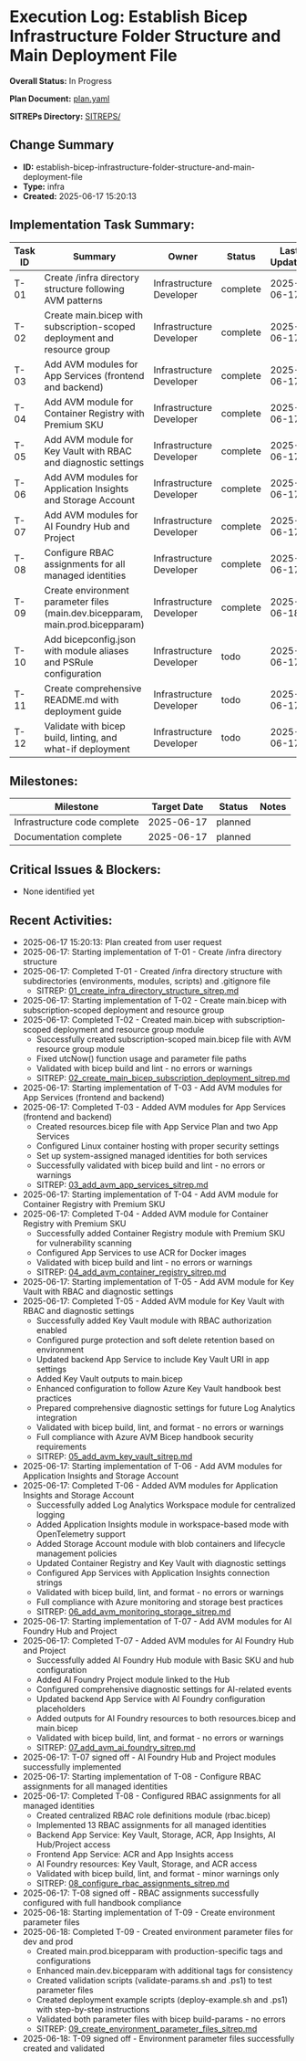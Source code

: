 # Execution Log: Establish Bicep Infrastructure Folder Structure and Main Deployment File

**Overall Status:** In Progress

**Plan Document:** [plan.yaml](./plan.yaml)

**SITREPs Directory:** [SITREPS/](./SITREPS/)

## Change Summary
- **ID:** establish-bicep-infrastructure-folder-structure-and-main-deployment-file
- **Type:** infra
- **Created:** 2025-06-17 15:20:13

## Implementation Task Summary:

| Task ID | Summary | Owner | Status | Last Updated |
|---------|---------|-------|--------|--------------|
| T-01 | Create /infra directory structure following AVM patterns | Infrastructure Developer | complete | 2025-06-17 |
| T-02 | Create main.bicep with subscription-scoped deployment and resource group | Infrastructure Developer | complete | 2025-06-17 |
| T-03 | Add AVM modules for App Services (frontend and backend) | Infrastructure Developer | complete | 2025-06-17 |
| T-04 | Add AVM module for Container Registry with Premium SKU | Infrastructure Developer | complete | 2025-06-17 |
| T-05 | Add AVM module for Key Vault with RBAC and diagnostic settings | Infrastructure Developer | complete | 2025-06-17 |
| T-06 | Add AVM modules for Application Insights and Storage Account | Infrastructure Developer | complete | 2025-06-17 |
| T-07 | Add AVM modules for AI Foundry Hub and Project | Infrastructure Developer | complete | 2025-06-17 |
| T-08 | Configure RBAC assignments for all managed identities | Infrastructure Developer | complete | 2025-06-17 |
| T-09 | Create environment parameter files (main.dev.bicepparam, main.prod.bicepparam) | Infrastructure Developer | complete | 2025-06-18 |
| T-10 | Add bicepconfig.json with module aliases and PSRule configuration | Infrastructure Developer | todo | 2025-06-17 |
| T-11 | Create comprehensive README.md with deployment guide | Infrastructure Developer | todo | 2025-06-17 |
| T-12 | Validate with bicep build, linting, and what-if deployment | Infrastructure Developer | todo | 2025-06-17 |

## Milestones:

| Milestone | Target Date | Status | Notes |
|-----------|-------------|--------|-------|
| Infrastructure code complete | 2025-06-17 | planned |  |
| Documentation complete | 2025-06-17 | planned |  |

## Critical Issues & Blockers:
* None identified yet

## Recent Activities:
* 2025-06-17 15:20:13: Plan created from user request
* 2025-06-17: Starting implementation of T-01 - Create /infra directory structure
* 2025-06-17: Completed T-01 - Created /infra directory structure with subdirectories (environments, modules, scripts) and .gitignore file
  - SITREP: [01_create_infra_directory_structure_sitrep.md](./SITREPS/01_create_infra_directory_structure_sitrep.md)
* 2025-06-17: Starting implementation of T-02 - Create main.bicep with subscription-scoped deployment and resource group
* 2025-06-17: Completed T-02 - Created main.bicep with subscription-scoped deployment and resource group module
  - Successfully created subscription-scoped main.bicep file with AVM resource group module
  - Fixed utcNow() function usage and parameter file paths
  - Validated with bicep build and lint - no errors or warnings
  - SITREP: [02_create_main_bicep_subscription_deployment_sitrep.md](./SITREPS/02_create_main_bicep_subscription_deployment_sitrep.md)
* 2025-06-17: Starting implementation of T-03 - Add AVM modules for App Services (frontend and backend)
* 2025-06-17: Completed T-03 - Added AVM modules for App Services (frontend and backend)
  - Created resources.bicep file with App Service Plan and two App Services
  - Configured Linux container hosting with proper security settings
  - Set up system-assigned managed identities for both services
  - Successfully validated with bicep build and lint - no errors or warnings
  - SITREP: [03_add_avm_app_services_sitrep.md](./SITREPS/03_add_avm_app_services_sitrep.md)
* 2025-06-17: Starting implementation of T-04 - Add AVM module for Container Registry with Premium SKU
* 2025-06-17: Completed T-04 - Added AVM module for Container Registry with Premium SKU
  - Successfully added Container Registry module with Premium SKU for vulnerability scanning
  - Configured App Services to use ACR for Docker images
  - Validated with bicep build and lint - no errors or warnings
  - SITREP: [04_add_avm_container_registry_sitrep.md](./SITREPS/04_add_avm_container_registry_sitrep.md)
* 2025-06-17: Starting implementation of T-05 - Add AVM module for Key Vault with RBAC and diagnostic settings
* 2025-06-17: Completed T-05 - Added AVM module for Key Vault with RBAC and diagnostic settings
  - Successfully added Key Vault module with RBAC authorization enabled
  - Configured purge protection and soft delete retention based on environment
  - Updated backend App Service to include Key Vault URI in app settings
  - Added Key Vault outputs to main.bicep
  - Enhanced configuration to follow Azure Key Vault handbook best practices
  - Prepared comprehensive diagnostic settings for future Log Analytics integration
  - Validated with bicep build, lint, and format - no errors or warnings
  - Full compliance with Azure AVM Bicep handbook security requirements
  - SITREP: [05_add_avm_key_vault_sitrep.md](./SITREPS/05_add_avm_key_vault_sitrep.md)
* 2025-06-17: Starting implementation of T-06 - Add AVM modules for Application Insights and Storage Account
* 2025-06-17: Completed T-06 - Added AVM modules for Application Insights and Storage Account
  - Successfully added Log Analytics Workspace module for centralized logging
  - Added Application Insights module in workspace-based mode with OpenTelemetry support
  - Added Storage Account module with blob containers and lifecycle management policies
  - Updated Container Registry and Key Vault with diagnostic settings
  - Configured App Services with Application Insights connection strings
  - Validated with bicep build, lint, and format - no errors or warnings
  - Full compliance with Azure monitoring and storage best practices
  - SITREP: [06_add_avm_monitoring_storage_sitrep.md](./SITREPS/06_add_avm_monitoring_storage_sitrep.md)
* 2025-06-17: Starting implementation of T-07 - Add AVM modules for AI Foundry Hub and Project
* 2025-06-17: Completed T-07 - Added AVM modules for AI Foundry Hub and Project
  - Successfully added AI Foundry Hub module with Basic SKU and hub configuration
  - Added AI Foundry Project module linked to the Hub
  - Configured comprehensive diagnostic settings for AI-related events
  - Updated backend App Service with AI Foundry configuration placeholders
  - Added outputs for AI Foundry resources to both resources.bicep and main.bicep
  - Validated with bicep build, lint, and format - no errors or warnings
  - SITREP: [07_add_avm_ai_foundry_sitrep.md](./SITREPS/07_add_avm_ai_foundry_sitrep.md)
* 2025-06-17: T-07 signed off - AI Foundry Hub and Project modules successfully implemented
* 2025-06-17: Starting implementation of T-08 - Configure RBAC assignments for all managed identities
* 2025-06-17: Completed T-08 - Configured RBAC assignments for all managed identities
  - Created centralized RBAC role definitions module (rbac.bicep)
  - Implemented 13 RBAC assignments for all managed identities
  - Backend App Service: Key Vault, Storage, ACR, App Insights, AI Hub/Project access
  - Frontend App Service: ACR and App Insights access
  - AI Foundry resources: Key Vault, Storage, and ACR access
  - Validated with bicep build, lint, and format - minor warnings only
  - SITREP: [08_configure_rbac_assignments_sitrep.md](./SITREPS/08_configure_rbac_assignments_sitrep.md)
* 2025-06-17: T-08 signed off - RBAC assignments successfully configured with full handbook compliance
* 2025-06-18: Starting implementation of T-09 - Create environment parameter files
* 2025-06-18: Completed T-09 - Created environment parameter files for dev and prod
  - Created main.prod.bicepparam with production-specific tags and configurations
  - Enhanced main.dev.bicepparam with additional tags for consistency
  - Created validation scripts (validate-params.sh and .ps1) to test parameter files
  - Created deployment example scripts (deploy-example.sh and .ps1) with step-by-step instructions
  - Validated both parameter files with bicep build-params - no errors
  - SITREP: [09_create_environment_parameter_files_sitrep.md](./SITREPS/09_create_environment_parameter_files_sitrep.md)
* 2025-06-18: T-09 signed off - Environment parameter files successfully created and validated
